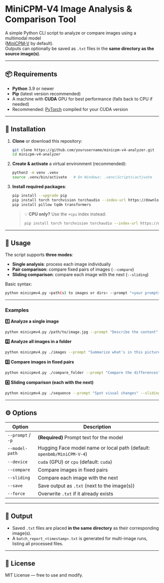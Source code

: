 
# MiniCPM‑V4 Image Analysis & Comparison Tool

A simple Python CLI script to analyze or compare images using a multimodal model  
([MiniCPM‑V](https://huggingface.co/openbmb/MiniCPM-V-4) by default).  
Outputs can optionally be saved as `.txt` files in the **same directory as the source image(s)**.

---

## 📦 Requirements

- **Python** 3.9 or newer  
- **Pip** (latest version recommended)
- A machine with **CUDA** GPU for best performance (falls back to CPU if needed)
- Recommended: [PyTorch](https://pytorch.org/get-started/locally/) compiled for your CUDA version

---

## 🔧 Installation

1. **Clone** or download this repository:
   ```bash
   git clone https://github.com/yourusername/minicpm-v4-analyzer.git
   cd minicpm-v4-analyzer
   ```

2. **Create & activate** a virtual environment (recommended):

   ```bash
   python3 -m venv .venv
   source .venv/bin/activate   # On Windows: .venv\Scripts\activate
   ```

3. **Install required packages**:

   ```bash
   pip install --upgrade pip
   pip install torch torchvision torchaudio --index-url https://download.pytorch.org/whl/cu121   # adjust for your CUDA version
   pip install pillow tqdm transformers
   ```

   > 💡 **CPU only?** Use the `+cpu` index instead:
   >
   > ```bash
   > pip install torch torchvision torchaudio --index-url https://download.pytorch.org/whl/cpu
   > ```

---

## 🚀 Usage

The script supports **three modes**:

* **Single analysis**: process each image individually
* **Pair comparison**: compare fixed pairs of images (`--compare`)
* **Sliding comparison**: compare each image with the next (`--sliding`)

Basic syntax:

```bash
python minicpmv4.py <path(s) to images or dirs> --prompt "<your prompt>" [options]
```

---

### **Examples**

**1️⃣ Analyze a single image**

```bash
python minicpmv4.py /path/to/image.jpg --prompt "Describe the content" --save
```

**2️⃣ Analyze all images in a folder**

```bash
python minicpmv4.py ./images --prompt "Summarize what's in this picture" --save
```

**3️⃣ Compare images in fixed pairs**

```bash
python minicpmv4.py ./compare_folder --prompt "Compare the differences" --compare --save
```

**4️⃣ Sliding comparison (each with the next)**

```bash
python minicpmv4.py ./sequence --prompt "Spot visual changes" --sliding --save
```

---

## ⚙ Options

| Option | Description | 
| --- | --- | 
| `--prompt` / `-p` | **(Required)** Prompt text for the model | 
| `--model-path` | Hugging Face model name or local path (default: `openbmb/MiniCPM-V-4`) | 
| `--device` | `cuda` (GPU) or `cpu` (default: `cuda`) | 
| `--compare` | Compare images in fixed pairs | 
| `--sliding` | Compare each image with the next | 
| `--save` | Save output as `.txt` (next to the image(s)) | 
| `--force` | Overwrite `.txt` if it already exists | 

---

## 📝 Output

* Saved `.txt` files are placed **in the same directory** as their corresponding image(s).
* A `batch_report_<timestamp>.txt` is generated for multi-image runs, listing all processed files.

---

## 📄 License

MIT License — free to use and modify.
